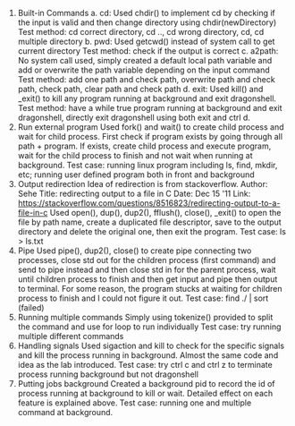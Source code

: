 1. Built-in Commands
    a. cd: 
        Used chdir() to implement cd by checking if the input is valid and then change directory using chdir(newDirectory)
        Test method: cd correct directory, cd .., cd wrong directory, cd, cd multiple directory
    b. pwd:
        Used getcwd() instead of system call to get current directory
        Test method: check if the output is correct
    c. a2path:
        No system call used, simply created a default local path variable and add or overwrite the path variable depending on the input command
        Test method: add one path and check path, overwrite path and check path, check path, clear path and check path
    d. exit:
        Used kill() and _exit() to kill any program running at background and exit dragonshell.
        Test method: have a while true program running at background and exit dragonshell, directly exit dragonshell using both exit and ctrl d.
2. Run external program
    Used fork() and wait() to create child process and wait for child process. First check if program exists by going through all path + program. If exists, create child process and execute program, wait for the child process to finish and not wait when running at background.
    Test case: running linux program including ls, find, mkdir, etc; running user defined program both in front and background
3. Output redirection
    Idea of redirection is from stackoverflow.
    Author: Sehe
    Title: redirecting output to a file in C
    Date: Dec 15 '11
    Link: https://stackoverflow.com/questions/8516823/redirecting-output-to-a-file-in-c
    Used open(), dup(), dup2(), fflush(), close(), _exit() to open the file by path name, create a duplicated file descriptor, save to the output directory and delete the original one, then exit the program.
    Test case: ls > ls.txt
4. Pipe
    Used pipe(), dup2(), close() to create pipe connecting two processes, close std out for the children process (first command) and send to pipe instead and then close std in for the parent process, wait until children process to finish and then get input and pipe then output to terminal. For some reason, the program stucks at waiting for children process to finish and I could not figure it out.
    Test case: find ./ | sort (failed)
5. Running multiple commands
    Simply using tokenize() provided to split the command and use for loop to run individually
    Test case: try running multiple different commands
6. Handling signals
    Used sigaction and kill to check for the specific signals and kill the process running in background. Almost the same code and idea as the lab introduced.
    Test case: try ctrl c and ctrl z to terminate process running background but not dragonshell
7. Putting jobs background
    Created a background pid to record the id of process running at background to kill or wait. Detailed effect on each feature is explained above.
    Test case: running one and multiple command at background.

